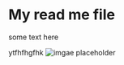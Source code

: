# My read me file

some text here

ytfhfhgfhk
![imgae placeholder](http://www.catster.com/wp-content/uploads/2017/08/A-fluffy-cat-looking-funny-surprised-or-concerned.jpg)